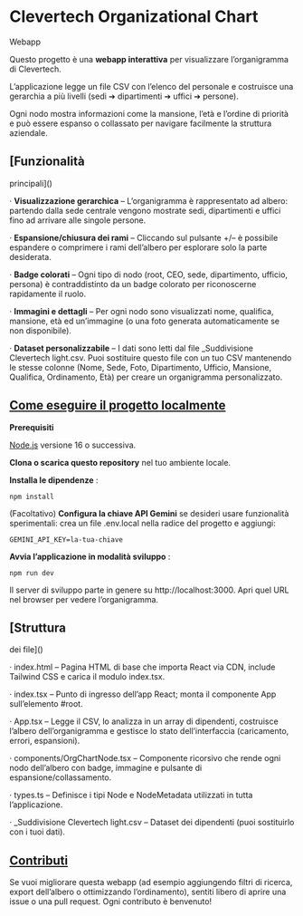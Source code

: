 # Clevertech Organizational Chart

Webapp

Questo progetto è una **webapp
interattiva** per visualizzare l’organigramma di Clevertech.

L’applicazione legge un file CSV con l’elenco del personale e costruisce una
gerarchia a più livelli (sedi ➔ dipartimenti ➔ uffici ➔ persone).

Ogni nodo mostra informazioni come la mansione, l’età e l’ordine di priorità e
può essere espanso o collassato per navigare facilmente la struttura aziendale.

## [Funzionalità

principali]()

·
**Visualizzazione gerarchica** – L’organigramma è rappresentato ad albero: partendo dalla sede
centrale vengono mostrate sedi, dipartimenti e uffici fino ad arrivare alle
singole persone.

·
**Espansione/chiusura dei rami** – Cliccando sul pulsante +/– è possibile espandere o comprimere i rami
dell’albero per esplorare solo la parte desiderata.

·
**Badge colorati** – Ogni tipo di nodo (root, CEO, sede, dipartimento, ufficio, persona)
è contraddistinto da un badge colorato per riconoscerne rapidamente il ruolo.

·
**Immagini e dettagli** – Per ogni nodo sono visualizzati nome, qualifica, mansione, età ed
un’immagine (o una foto generata automaticamente se non disponibile).

·
**Dataset personalizzabile** – I dati sono letti dal file _Suddivisione Clevertech light.csv. Puoi sostituire questo file con un tuo CSV mantenendo le stesse
colonne (Nome, Sede, Foto, Dipartimento, Ufficio, Mansione, Qualifica,
Ordinamento, Età) per creare un organigramma personalizzato.

## [Come eseguire il progetto localmente]()

**Prerequisiti**

[Node.js](https://nodejs.org/) versione 16 o successiva.

**Clona o scarica questo
repository** nel tuo ambiente locale.

 **Installa le dipendenze** :

    npm install

(Facoltativo) **Configura la
chiave API Gemini** se desideri usare funzionalità sperimentali: crea un file
.env.local nella radice del progetto e
aggiungi:

    GEMINI_API_KEY=la-tua-chiave

 **Avvia l’applicazione in
modalità sviluppo** :

    npm run dev

Il server di sviluppo parte in
genere su http://localhost:3000. Apri quel URL nel
browser per vedere l’organigramma.

## [Struttura

dei file]()

·
index.html – Pagina HTML di base che importa React via CDN, include
Tailwind CSS e carica il modulo index.tsx.

·
index.tsx – Punto di ingresso dell’app React; monta il componente App sull’elemento #root.

·
App.tsx – Legge il CSV, lo analizza in un array di dipendenti, costruisce
l’albero dell’organigramma e gestisce lo stato dell’interfaccia (caricamento,
errori, espansioni).

·
components/OrgChartNode.tsx – Componente ricorsivo che rende ogni nodo dell’albero con badge,
immagine e pulsante di espansione/collassamento.

·
types.ts – Definisce i tipi Node e NodeMetadata utilizzati in tutta
l’applicazione.

·
_Suddivisione Clevertech light.csv – Dataset dei dipendenti (puoi sostituirlo con i tuoi dati).

## [Contributi]()

Se vuoi migliorare questa webapp (ad esempio aggiungendo filtri di
ricerca, export dell’albero o ottimizzando l’ordinamento), sentiti libero di
aprire una issue o una pull request. Ogni contributo è benvenuto!
